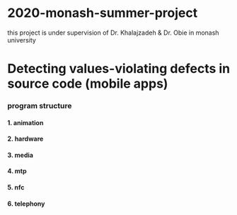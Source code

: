 # 2020-monash-summer-project

this project is under supervision of Dr. Khalajzadeh &amp; Dr. Obie in monash university

# Detecting values-violating defects in source code (mobile apps)


### program structure


#### 1. animation


#### 2. hardware


#### 3. media


#### 4. mtp


#### 5. nfc


#### 6. telephony

